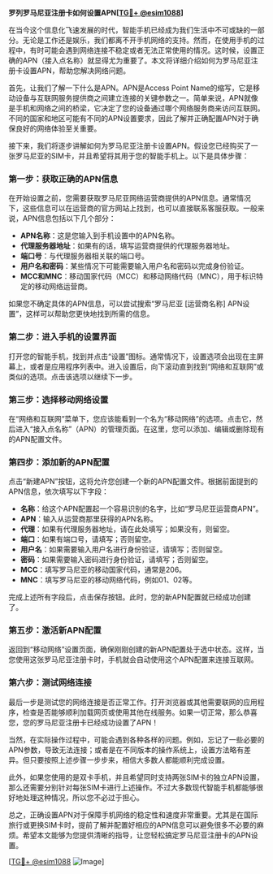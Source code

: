 **罗列罗马尼亚注册卡如何设置APN[[TG💪+ @esim1088](https://t.me/s/esim1088)]**

在当今这个信息化飞速发展的时代，智能手机已经成为我们生活中不可或缺的一部分。无论是工作还是娱乐，我们都离不开手机网络的支持。然而，在使用手机的过程中，有时可能会遇到网络连接不稳定或者无法正常使用的情况。这时候，设置正确的APN（接入点名称）就显得尤为重要了。本文将详细介绍如何为罗马尼亚注册卡设置APN，帮助您解决网络问题。

首先，让我们了解一下什么是APN。APN是Access Point Name的缩写，它是移动设备与互联网服务提供商之间建立连接的关键参数之一。简单来说，APN就像是手机和网络之间的桥梁，它决定了您的设备通过哪个网络服务商来访问互联网。不同的国家和地区可能有不同的APN设置要求，因此了解并正确配置APN对于确保良好的网络体验至关重要。

接下来，我们将逐步讲解如何为罗马尼亚注册卡设置APN。假设您已经购买了一张罗马尼亚的SIM卡，并且希望将其用于您的智能手机上。以下是具体步骤：

### 第一步：获取正确的APN信息

在开始设置之前，您需要获取罗马尼亚网络运营商提供的APN信息。通常情况下，这些信息可以在运营商的官方网站上找到，也可以直接联系客服获取。一般来说，APN信息包括以下几个部分：

- **APN名称**：这是您输入到手机设置中的APN名称。
- **代理服务器地址**：如果有的话，填写运营商提供的代理服务器地址。
- **端口号**：与代理服务器相关联的端口号。
- **用户名和密码**：某些情况下可能需要输入用户名和密码以完成身份验证。
- **MCC和MNC**：移动国家代码（MCC）和移动网络代码（MNC），用于标识特定的移动网络运营商。

如果您不确定具体的APN信息，可以尝试搜索“罗马尼亚 [运营商名称] APN设置”，这样可以帮助您更快地找到所需的信息。

### 第二步：进入手机的设置界面

打开您的智能手机，找到并点击“设置”图标。通常情况下，设置选项会出现在主屏幕上，或者是应用程序列表中。进入设置后，向下滚动直到找到“网络和互联网”或类似的选项。点击该选项以继续下一步。

### 第三步：选择移动网络设置

在“网络和互联网”菜单下，您应该能看到一个名为“移动网络”的选项。点击它，然后进入“接入点名称”（APN）的管理页面。在这里，您可以添加、编辑或删除现有的APN配置文件。

### 第四步：添加新的APN配置

点击“新建APN”按钮，这将允许您创建一个新的APN配置文件。根据前面提到的APN信息，依次填写以下字段：

- **名称**：给这个APN配置起一个容易识别的名字，比如“罗马尼亚运营商APN”。
- **APN**：输入从运营商那里获得的APN名称。
- **代理**：如果有代理服务器地址，请在此处填写；如果没有，则留空。
- **端口**：如果有端口号，请填写；否则留空。
- **用户名**：如果需要输入用户名进行身份验证，请填写；否则留空。
- **密码**：如果需要输入密码进行身份验证，请填写；否则留空。
- **MCC**：填写罗马尼亚的移动国家代码，通常是206。
- **MNC**：填写罗马尼亚的移动网络代码，例如01、02等。

完成上述所有字段后，点击保存按钮。此时，您的新APN配置就已经成功创建了。

### 第五步：激活新APN配置

返回到“移动网络”设置页面，确保刚刚创建的新APN配置处于选中状态。这样，当您使用这张罗马尼亚注册卡时，手机就会自动使用这个APN配置来连接互联网。

### 第六步：测试网络连接

最后一步是测试您的网络连接是否正常工作。打开浏览器或其他需要联网的应用程序，检查是否能够顺利加载网页或使用其他在线服务。如果一切正常，那么恭喜您，您的罗马尼亚注册卡已经成功设置了APN！

当然，在实际操作过程中，可能会遇到各种各样的问题。例如，忘记了一些必要的APN参数，导致无法连接；或者是在不同版本的操作系统上，设置方法略有差异。但只要按照上述步骤一步步来，相信大多数人都能顺利完成设置。

此外，如果您使用的是双卡手机，并且希望同时支持两张SIM卡的独立APN设置，那么还需要分别针对每张SIM卡进行上述操作。不过大多数现代智能手机都能够很好地处理这种情况，所以您不必过于担心。

总之，正确设置APN对于保障手机网络的稳定性和速度非常重要。尤其是在国际旅行或更换SIM卡时，提前了解并配置好相应的APN信息可以避免很多不必要的麻烦。希望本文能够为您提供清晰的指导，让您轻松搞定罗马尼亚注册卡的APN设置。

[[TG💪+ @esim1088](https://t.me/s/esim1088) ![Image](https://i.postimg.cc/4NQfJmqS/Snipaste-2025-05-13-00-14-12.png)]